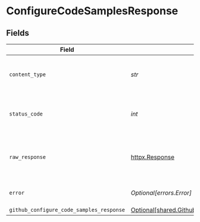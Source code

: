 # ConfigureCodeSamplesResponse


## Fields

| Field                                                                                                            | Type                                                                                                             | Required                                                                                                         | Description                                                                                                      |
| ---------------------------------------------------------------------------------------------------------------- | ---------------------------------------------------------------------------------------------------------------- | ---------------------------------------------------------------------------------------------------------------- | ---------------------------------------------------------------------------------------------------------------- |
| `content_type`                                                                                                   | *str*                                                                                                            | :heavy_check_mark:                                                                                               | HTTP response content type for this operation                                                                    |
| `status_code`                                                                                                    | *int*                                                                                                            | :heavy_check_mark:                                                                                               | HTTP response status code for this operation                                                                     |
| `raw_response`                                                                                                   | [httpx.Response](https://www.python-httpx.org/api/#response)                                                     | :heavy_check_mark:                                                                                               | Raw HTTP response; suitable for custom response parsing                                                          |
| `error`                                                                                                          | *Optional[errors.Error]*                                                                                         | :heavy_minus_sign:                                                                                               | Default error response                                                                                           |
| `github_configure_code_samples_response`                                                                         | [Optional[shared.GithubConfigureCodeSamplesResponse]](../../models/shared/githubconfigurecodesamplesresponse.md) | :heavy_minus_sign:                                                                                               | OK                                                                                                               |